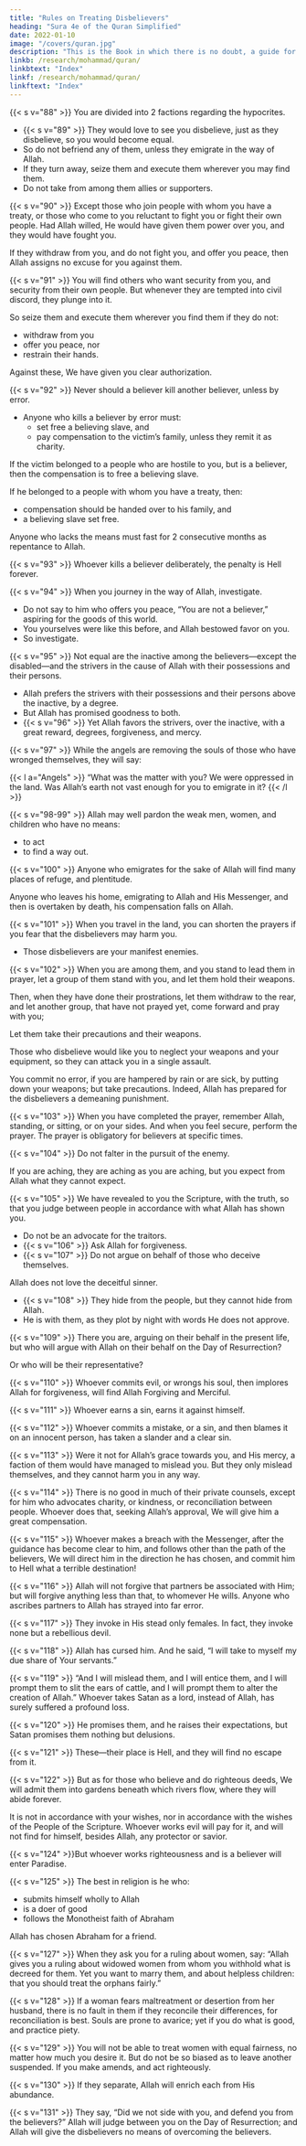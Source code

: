 ```yaml
---
title: "Rules on Treating Disbelievers"
heading: "Sura 4e of the Quran Simplified"
date: 2022-01-10
image: "/covers/quran.jpg"
description: "This is the Book in which there is no doubt, a guide for the righteous."
linkb: /research/mohammad/quran/
linkbtext: "Index"
linkf: /research/mohammad/quran/
linkftext: "Index"
---
```



{{< s v="88" >}} You are divided into 2 factions regarding the hypocrites. 
<!-- - But Allah Himself has overwhelmed them on account of what they did. 
- Do you want to guide those whom Allah has led astray? 
- You will never find a way for whomever Allah leads astray. -->
- {{< s v="89" >}}  They would love to see you disbelieve, just as they disbelieve, so you would become equal. 
- So do not befriend any of them, unless they emigrate in the way of Allah. 
- If they turn away, seize them and execute them wherever you may find them. 
- Do not take from among them allies or supporters.

{{< s v="90" >}} Except those who join people with whom you have a treaty, or those who come to you reluctant to fight you or fight their own people. Had Allah willed, He would have given them power over you, and they would have fought you. 

If they withdraw from you, and do not fight you, and offer you peace, then Allah assigns no excuse for you against them.


{{< s v="91" >}} You will find others who want security from you, and security from their own people. But whenever they are tempted into civil discord, they plunge into it.

So seize them and execute them wherever you find them if they do not:
- withdraw from you
- offer you peace, nor
- restrain their hands.

Against these, We have given you clear authorization.

{{< s v="92" >}} Never should a believer kill another believer, unless by error.
- Anyone who kills a believer by error must:
  - set free a believing slave, and
  - pay compensation to the victim’s family, unless they remit it as charity. 

If the victim belonged to a people who are hostile to you, but is a believer, then the compensation is to free a believing slave. 

If he belonged to a people with whom you have a treaty, then:
- compensation should be handed over to his family, and
- a believing slave set free. 

Anyone who lacks the means must fast for 2 consecutive months as repentance to Allah. 

{{< s v="93" >}} Whoever kills a believer deliberately, the penalty is Hell forever. 

<!-- And Allah will be angry with him, and will curse him, and will prepare for him a terrible punishment. -->

{{< s v="94" >}}  When you journey in the way of Allah, investigate. 
- Do not say to him who offers you peace, “You are not a believer,” aspiring for the goods of this world. <!-- With Allah are abundant riches.  -->
- You yourselves were like this before, and Allah bestowed favor on you.
- So investigate. <!-- Allah is well aware of what you do.  -->

{{< s v="95" >}} Not equal are the inactive among the believers—except the disabled—and the strivers in the cause of Allah with their possessions and their persons. 
- Allah prefers the strivers with their possessions and their persons above the inactive, by a degree. 
- But Allah has promised goodness to both.
- {{< s v="96" >}}  Yet Allah favors the strivers, over the inactive, with a great reward, degrees, forgiveness, and mercy.



{{< s v="97" >}}  While the angels are removing the souls of those who have wronged themselves, they will say:

{{< l a="Angels" >}}
“What was the matter with you? We were oppressed in the land. Was Allah’s earth not vast enough for you to emigrate in it?
{{< /l >}}


{{< s v="98-99" >}} Allah may well pardon the weak men, women, and children who have no means:
- to act
- to find a way out. 


{{< s v="100" >}} Anyone who emigrates for the sake of Allah will find many places of refuge, and plentitude. 

Anyone who leaves his home, emigrating to Allah and His Messenger, and then is overtaken by death, his compensation falls on Allah. 

{{< s v="101" >}} When you travel in the land, you can shorten the prayers if you fear that the disbelievers may harm you.
- Those disbelievers are your manifest enemies.


{{< s v="102" >}} When you are among them, and you stand to lead them in prayer, let a group of them stand with you, and let them hold their weapons. 

Then, when they have done their prostrations, let them withdraw to the rear, and let another group, that have not prayed yet, come forward and pray with you; 

Let them take their precautions and their weapons. 

Those who disbelieve would like you to neglect your weapons and your equipment, so they can attack you in a single assault. 

You commit no error, if you are hampered by rain or are sick, by putting down your weapons; but take precautions. Indeed, Allah has prepared for the disbelievers a demeaning punishment.

{{< s v="103" >}}  When you have completed the prayer, remember Allah, standing, or sitting, or on your sides. And when you feel secure, perform the prayer. The prayer is obligatory for believers at specific times.

{{< s v="104" >}} Do not falter in the pursuit of the enemy. 

If you are aching, they are aching as you are aching, but you expect from Allah what they cannot expect. 

{{< s v="105" >}} We have revealed to you the Scripture, with the truth, so that you judge between people in accordance with what Allah has
shown you. 

- Do not be an advocate for the traitors.
- {{< s v="106" >}} Ask Allah for forgiveness. 
- {{< s v="107" >}} Do not argue on behalf of those who deceive themselves. 


Allah does not love the deceitful sinner.
- {{< s v="108" >}} They hide from the people, but they cannot hide from Allah. 
- He is with them, as they plot by night with words He does not approve. <!-- Allah comprehends what they do. -->


{{< s v="109" >}} There you are, arguing on their behalf in the present life, but who will argue with Allah
on their behalf on the Day of Resurrection?

Or who will be their representative?

{{< s v="110" >}} Whoever commits evil, or wrongs his soul, then implores Allah for forgiveness, will find
Allah Forgiving and Merciful.

{{< s v="111" >}} Whoever earns a sin, earns it against himself.

{{< s v="112" >}} Whoever commits a mistake, or a sin, and then blames it on an innocent person, has taken a slander and a clear sin.

{{< s v="113" >}} Were it not for Allah’s grace towards you, and His mercy, a faction of them would have
managed to mislead you. But they only mislead themselves, and they cannot harm you in any way. 

<!-- Allah has revealed to you the Scripture and wisdom, and has taught you what you did not know. Allah’s goodness towards you is great. -->

{{< s v="114" >}} There is no good in much of their private counsels, except for him who advocates charity, or kindness, or reconciliation between people. Whoever does that, seeking Allah’s approval, We will give him a great compensation.

{{< s v="115" >}} Whoever makes a breach with the Messenger, after the guidance has become clear to him, and follows other than the path of the believers, We will direct him in the direction he has chosen, and commit him to Hell what a terrible destination!

{{< s v="116" >}} Allah will not forgive that partners be associated with Him; but will forgive anything less than that, to whomever He wills. Anyone
who ascribes partners to Allah has strayed into far error.

{{< s v="117" >}} They invoke in His stead only females. In fact, they invoke none but a rebellious devil.

{{< s v="118" >}} Allah has cursed him. And he said, “I will take to myself my due share of Your servants.”

{{< s v="119" >}} “And I will mislead them, and I will entice them, and I will prompt them to slit the ears
of cattle, and I will prompt them to alter the creation of Allah.” Whoever takes Satan as a
lord, instead of Allah, has surely suffered a profound loss.

{{< s v="120" >}} He promises them, and he raises their expectations, but Satan promises them nothing but delusions.

{{< s v="121" >}} These—their place is Hell, and they will find no escape from it.

{{< s v="122" >}} But as for those who believe and do righteous deeds, We will admit them into gardens
beneath which rivers flow, where they will abide forever. 

<!-- The promise of Allah is true and who is more truthful in speech than Allah? -->

It is not in accordance with your wishes, nor in accordance with the wishes of the People of the Scripture. Whoever works evil will
pay for it, and will not find for himself, besides Allah, any protector or savior.

{{< s v="124" >}}But whoever works righteousness and is a believer will enter Paradise. <!-- , and will not be wronged a whit. -->

{{< s v="125" >}} The best in religion is he who:
- submits himself wholly to Allah
- is a doer of good
- follows the Monotheist faith of Abraham 

Allah has chosen Abraham for a friend.



<!-- 126. To Allah belongs what is in the heavens
and what is on earth, and Allah encompasses
everything. -->

{{< s v="127" >}} When they ask you for a ruling about women, say: “Allah gives you a ruling about widowed women from whom you withhold what is decreed for them. Yet you want to marry them, and about helpless children: that you should treat the orphans fairly.” <!-- Whatever good you do, Allah knows it. -->


{{< s v="128" >}} If a woman fears maltreatment or desertion from her husband, there is no fault in them if they reconcile their differences, for reconciliation is best. Souls are prone to avarice; yet if you do what is good, and practice piety.

{{< s v="129" >}} You will not be able to treat women with equal fairness, no matter how much you desire it. But do not be so biased as to leave another suspended. If you make amends, and act righteously.

{{< s v="130" >}} If they separate, Allah will enrich each from His abundance. <!-- Allah is Bounteous and Wise. -->

{{< s v="131" >}} <!-- 131. To Allah belongs everything in the heavens and everything on earth. We have instructed those who were given the Book before you, and you, to be conscious of Allah. --> They say, “Did we not side with you, and defend you from the believers?” Allah will judge between you on the Day of Resurrection; and Allah will give the disbelievers no means of overcoming the believers.

<!-- 
132. To Allah belongs everything in the heavens and everything on earth. Allah suffices as
Manager.

133. If He wills, He can do away with you, O people, and bring others. Allah is Able to do that.

134. Whoever desires the reward of this world—with Allah is the reward of this world
and the next. Allah is All-Hearing, All-See-
ing.
 -->